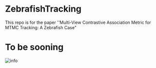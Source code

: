 # ZebrafishTracking
This repo is for the paper ''Multi-View Contrastive Association Metric for MTMC Tracking:  A Zebrafish Case"

# To be sooning
![info](consistency.gif)
